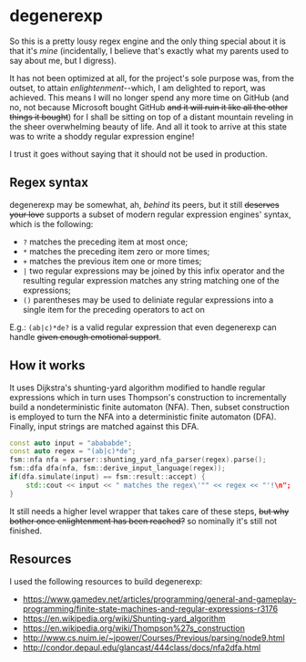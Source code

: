 # degenerexp

So this is a pretty lousy regex engine and the only thing special about it is that it's *mine* (incidentally, I believe that's exactly what my
parents used to say about me, but I digress).

It has not been optimized at all, for the project's sole purpose was, from the outset, to attain
*enlightenment*--which, I am delighted to report, was achieved. This means I will no longer spend any more time on GitHub (and no, not because Microsoft bought GitHub ~~and it will ruin it like all the other things it bought~~)
for I shall be sitting on top of a distant mountain reveling in the sheer overwhelming beauty of life. And all it took to arrive
at this state was to write a shoddy regular expression engine!

I trust it goes without saying that it should not be used in production.

## Regex syntax

degenerexp may be somewhat, ah, *behind* its peers, but it still ~~deserves your love~~ supports a subset of modern regular
expression engines' syntax, which is the following:

- `?` matches the preceding item at most once;
- `*` matches the preceding item zero or more times;
- `+` matches the previous item one or more times;
- `|` two regular expressions may be joined by this infix operator and the resulting regular expression matches any string matching one of the expressions; 
- `()` parentheses may be used to deliniate regular expressions into a single item for the preceding operators to act on

E.g.: `(ab|c)*de?` is a valid regular expression that even degenerexp can handle ~~given enough emotional support~~.

## How it works

It uses Dijkstra's shunting-yard algorithm modified to handle regular expressions which in turn uses Thompson's construction
to incrementally build a nondeterministic finite automaton (NFA). Then, subset construction is employed to turn the
NFA into a deterministic finite automaton (DFA). Finally, input strings are matched against this DFA.

```c++
const auto input = "abababde";
const auto regex = "(ab|c)*de";
fsm::nfa nfa = parser::shunting_yard_nfa_parser(regex).parse();
fsm::dfa dfa(nfa, fsm::derive_input_language(regex));
if(dfa.simulate(input) == fsm::result::accept) {
    std::cout << input << " matches the regex\'"" << regex << "'!\n";
}
```

It still needs a higher level wrapper that takes care of these steps, ~~but why bother once enlightenment has been reached?~~ so nominally it's still not finished.

## Resources

I used the following resources to build degenerexp:
- https://www.gamedev.net/articles/programming/general-and-gameplay-programming/finite-state-machines-and-regular-expressions-r3176
- https://en.wikipedia.org/wiki/Shunting-yard_algorithm
- https://en.wikipedia.org/wiki/Thompson%27s_construction
- http://www.cs.nuim.ie/~jpower/Courses/Previous/parsing/node9.html
- http://condor.depaul.edu/glancast/444class/docs/nfa2dfa.html
